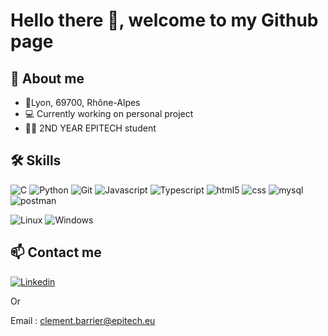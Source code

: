 # Hello there 👋, welcome to my Github page 

## 🚀 About me
- 📍Lyon, 69700, Rhône-Alpes
- 💻 Currently working on personal project
- 👨‍🎓 2ND YEAR EPITECH student

## 🛠 Skills
![C](https://img.shields.io/badge/C-136CD2?style=for-the-badge&logo=c&logoColor=white)
![Python](https://img.shields.io/badge/Python-306998?style=for-the-badge&logo=Python&logoColor=white)
![Git](https://img.shields.io/badge/git-F1502F?style=for-the-badge&logo=git&logoColor=white)
![Javascript](https://img.shields.io/badge/javascript-F0DB4F?style=for-the-badge&logo=javascript&logoColor=white)
![Typescript](https://img.shields.io/badge/typescript-007acc?style=for-the-badge&logo=typescript&logoColor=white)
![html5](https://img.shields.io/badge/html5-E34C26?style=for-the-badge&logo=html5&logoColor=white)
![css](https://img.shields.io/badge/css-5C33FF?style=for-the-badge&logo=css3&logoColor=white)
![mysql](https://img.shields.io/badge/mysql-F29111?style=for-the-badge&logo=mysql&logoColor=white)
![postman](https://img.shields.io/badge/postman-EF5B25?style=for-the-badge&logo=postman&logoColor=white)

![Linux](https://img.shields.io/badge/linux-333333?style=for-the-badge&logo=linux&logoColor=white)
![Windows](https://img.shields.io/badge/windows-02A5FF?style=for-the-badge&logo=windows&logoColor=white)

## 📫 Contact me
[![Linkedin](https://img.shields.io/badge/linkedin-0A66C2?style=for-the-badge&logo=linkedin&logoColor=white)](https://lnkd.in/eW6gEvhq)

Or

Email : clement.barrier@epitech.eu
